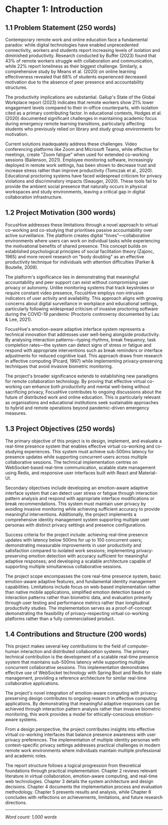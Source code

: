 # Chapter 1: Introduction

## 1.1 Problem Statement (250 words)

Contemporary remote work and online education face a fundamental paradox: while digital technologies have enabled unprecedented connectivity, workers and students report increasing levels of isolation and diminished productivity. Research conducted by Buffer (2023) found that 43% of remote workers struggle with collaboration and communication, while 22% report loneliness as their biggest challenge. Similarly, a comprehensive study by Means et al. (2020) on online learning effectiveness revealed that 68% of students experienced decreased motivation due to the absence of peer presence and accountability structures.

The productivity implications are substantial. Gallup's State of the Global Workplace report (2023) indicates that remote workers show 21% lower engagement levels compared to their in-office counterparts, with isolation cited as a primary contributing factor. In educational contexts, Hodges et al. (2020) documented significant challenges in maintaining academic focus during emergency remote learning transitions, particularly affecting students who previously relied on library and study group environments for motivation.

Current solutions inadequately address these challenges. Video conferencing platforms like Zoom and Microsoft Teams, while effective for meetings, create "Zoom fatigue" when used for extended co-working sessions (Bailenson, 2021). Employee monitoring software, increasingly deployed in remote work settings, has been shown to decrease trust and increase stress rather than improve productivity (Tomczak et al., 2020). Educational proctoring systems have faced widespread criticism for privacy violations and discriminatory impacts (Swauger, 2020). These tools fail to provide the ambient social presence that naturally occurs in physical workspaces and study environments, leaving a critical gap in digital collaboration infrastructure.

## 1.2 Project Motivation (300 words)

FocusHive addresses these limitations through a novel approach to virtual co-working and co-studying that prioritises passive accountability over active surveillance. The platform creates digital "hives"—collaborative environments where users can work on individual tasks while experiencing the motivational benefits of shared presence. This concept builds on established psychological principles of social facilitation theory (Zajonc, 1965) and more recent research on "body doubling" as an effective productivity technique for individuals with attention difficulties (Parker & Boutelle, 2009).

The platform's significance lies in demonstrating that meaningful accountability and peer support can exist without compromising user privacy or autonomy. Unlike monitoring systems that track keystrokes or require constant video presence, FocusHive employs non-intrusive indicators of user activity and availability. This approach aligns with growing concerns about digital surveillance in workplace and educational settings, particularly following widespread criticism of invasive proctoring software during the COVID-19 pandemic (Proctorio controversy documented by Lau & Lee, 2021).

FocusHive's emotion-aware adaptive interface system represents a technical innovation that addresses user well-being alongside productivity. By analysing interaction patterns—typing rhythms, break frequency, task completion rates—the system can detect signs of stress or fatigue and respond with appropriate interventions such as break reminders or interface adjustments for reduced cognitive load. This approach draws from research in affective computing (Picard, 1997) while implementing privacy-preserving techniques that avoid invasive biometric monitoring.

The project's broader significance extends to establishing new paradigms for remote collaboration technology. By proving that effective virtual co-working can enhance both productivity and mental well-being without sacrificing privacy, FocusHive contributes to ongoing discussions about the future of distributed work and online education. This is particularly relevant as organisations and educational institutions seek sustainable approaches to hybrid and remote operations beyond pandemic-driven emergency measures.

## 1.3 Project Objectives (250 words)

The primary objective of this project is to design, implement, and evaluate a real-time presence system that enables effective virtual co-working and co-studying experiences. This system must achieve sub-500ms latency for presence updates while supporting concurrent users across multiple collaborative sessions. The technical implementation centres on WebSocket-based real-time communication, scalable state management using Redis, and responsive user interfaces built with React and Material-UI.

Secondary objectives include developing an emotion-aware adaptive interface system that can detect user stress or fatigue through interaction pattern analysis and respond with appropriate interface modifications or break recommendations. This system must maintain user privacy by avoiding invasive monitoring while achieving sufficient accuracy to provide meaningful interventions. Additionally, the project implements a comprehensive identity management system supporting multiple user personas with distinct privacy settings and presence configurations.

Success criteria for the project include: achieving real-time presence updates with latency below 500ms for up to 100 concurrent users; demonstrating measurable improvements in user productivity and satisfaction compared to isolated work sessions; implementing privacy-preserving emotion detection with accuracy sufficient for meaningful adaptive responses; and developing a scalable architecture capable of supporting multiple simultaneous collaborative sessions.

The project scope encompasses the core real-time presence system, basic emotion-aware adaptive features, and fundamental identity management capabilities. Limitations include focus on web-based implementation rather than native mobile applications, simplified emotion detection based on interaction patterns rather than biometric data, and evaluation primarily through user testing and performance metrics rather than longitudinal productivity studies. The implementation serves as a proof-of-concept demonstrating the feasibility of privacy-respecting virtual co-working platforms rather than a fully commercialised product.

## 1.4 Contributions and Structure (200 words)

This project makes several key contributions to the field of computer-human interaction and distributed collaboration systems. The primary technical contribution is the development of a scalable real-time presence system that maintains sub-500ms latency while supporting multiple concurrent collaborative sessions. This implementation demonstrates effective use of WebSocket technology with Spring Boot and Redis for state management, providing a reference architecture for similar real-time collaborative applications.

The project's novel integration of emotion-aware computing with privacy-preserving design contributes to ongoing research in affective computing applications. By demonstrating that meaningful adaptive responses can be achieved through interaction pattern analysis rather than invasive biometric monitoring, this work provides a model for ethically-conscious emotion-aware systems.

From a design perspective, the project contributes insights into effective virtual co-working interfaces that balance presence awareness with user privacy preferences. The implementation of multiple identity personas with context-specific privacy settings addresses practical challenges in modern remote work environments where individuals maintain multiple professional and academic roles.

The report structure follows a logical progression from theoretical foundations through practical implementation. Chapter 2 reviews relevant literature in virtual collaboration, emotion-aware computing, and real-time web technologies. Chapter 3 details the system architecture and design decisions. Chapter 4 documents the implementation process and evaluation methodology. Chapter 5 presents results and analysis, while Chapter 6 concludes with reflections on achievements, limitations, and future research directions.

---

*Word count: 1,000 words*